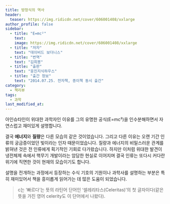 ```yaml
---
title: 방정식의 역사
header:
  teaser: https://img.ridicdn.net/cover/606001408/xxlarge
author_profile: false
sidebar:
  - title: "E=mc²"
    text:
    image: https://img.ridicdn.net/cover/606001408/xxlarge
  - title: "저자"
    text: "데이비드 보더니스"
  - title: "번역"
    text: "김희봉"
  - title: "출판"
    text: "웅진지식하우스"
  - title: "출간 정보"
    text: "2014.07.25. 전자책, 종이책 동시 출간"
category:
  - 책리뷰
tags:
  - 과학
last_modified_at:
---
```


아인슈타인이 위대한 과학자인 이유를 그의 유명한 공식(E=mc²)을 인수분해하면서 자연스럽고 재미있게 설명합니다.

결국 **에너지**와 **질량**은 다른 모습의 같은 것이었습니다. 그리고 다른 이유는 오랜 기간 인류의 궁금증이었던 빛이라는 인자 때문이었습니다. 질량과 에너지의 비밀스러운 관계를 밝혀낸 것은 전 인류에게 획기적인 기회로 다가왔습니다. 하지만 이처럼 위대한 발견이 냉전체제 속에서 핵무기 개발이라는 암담한 현실로 이어지며 결국 인류는 또다시 커다란 위기에 직면한 것이 현재의 모습이기도 합니다. 

설명을 전개하는 과정에서 등장하는 수식 기호의 기원이나 과학사를 설명하는 부분은 특히 재미있어서 책을 흥미롭게 읽어가는 데 많은 도움이 되었습니다. 

> c는 ‘빠르다’는 뜻의 라틴어 단어인 ‘셀레리타스(Celeritas)’의 첫 글자이다(같은 뜻을 가진 영어 celerity도 이 단어에서 나왔다). 
>
